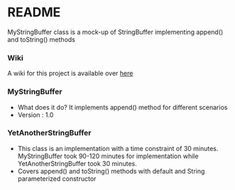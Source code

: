 # README #

MyStringBuffer class is a mock-up of StringBuffer implementing append() and toString() methods

### Wiki ###
A wiki for this project is available over [here](https://bitbucket.org/sandeepkunichi/yetanotherjavaproject/wiki/Home)

### MyStringBuffer ###

* What does it do? It implements append() method for different scenarios
* Version : 1.0


### YetAnotherStringBuffer ###

* This class is an implementation with a time constraint of 30 minutes. MyStringBuffer took 90-120 minutes for implementation while YetAnotherStringBuffer took 30 minutes.
* Covers append() and toString() methods with default and String parameterized constructor
